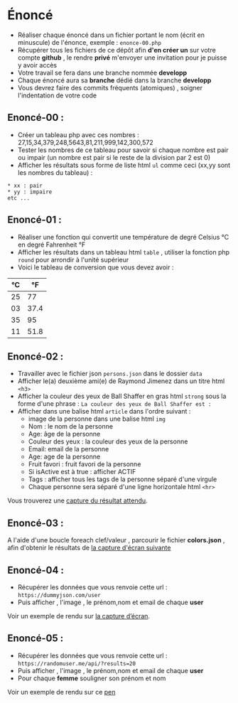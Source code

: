 # Énoncé

- Réaliser chaque énoncé dans un fichier portant le nom (écrit en minuscule) de l'énonce, exemple : `enonce-00.php`
- Récupérer tous les fichiers de ce dépôt afin **d'en créer un** sur votre compte **github** , le rendre **privé** m'envoyer une invitation pour je puisse y avoir accès
- Votre travail se fera dans une branche nommée **developp**
- Chaque énoncé aura sa **branche** dédié dans la branche **developp**
- Vous devrez faire des commits fréquents (atomiques) , soigner l'indentation de votre code

## Enoncé-00 :

- Créer un tableau php avec ces nombres : 27,15,34,379,248,5643,81,211,999,142,300,572
- Tester les nombres de ce tableau pour savoir si chaque nombre est pair ou impair (un nombre est pair si le reste de la division par 2 est 0)
- Afficher les résultats sous forme de liste html `ul` comme ceci (xx,yy sont les nombres du tableau) :

```
* xx : pair
* yy : impaire
etc ...
```

## Enoncé-01 : 

- Réaliser une fonction qui convertit une température de degré Celsius °C en degré Fahrenheit °F 
- Afficher les résultats dans un tableau html `table` , utiliser la fonction php `round` pour arrondir à l'unité supérieur
- Voici le tableau de conversion que vous devez avoir :

| °C | °F |
|--- |--- |
| 25 | 77 |
| 03 | 37.4 |
| 35 | 95 |
| 11 | 51.8 |


## Enoncé-02 :

- Travailler avec le fichier json `persons.json` dans le dossier `data`
- Afficher le(a) deuxième ami(e) de Raymond Jimenez dans un titre html `<h3>`
- Afficher la couleur des yeux de Ball Shaffer en gras html `strong` sous la forme d'une phrase : `La couleur des yeux de Ball Shaffer est :`
- Afficher dans une balise html `article` dans l'ordre suivant :
	- image de la personne dans une balise html `img`
	- Nom : le nom de la personne
	- Age: âge de la personne
	- Couleur des yeux : la couleur des yeux de la personne
	- Email: email de la personne
	- Age: age de la personne
	- Fruit favori : fruit favori de la personne
	- Si isActive est à true : afficher ACTIF
	- Tags : afficher tous les tags de la personne séparé d'une virgule
	- Chaque personne sera séparé d'une ligne horizontale html `<hr>` 

Vous trouverez une [capture du résultat attendu](./data/resultat-enonces-02.png).

## Enoncé-03 :

A l'aide d'une boucle foreach clef/valeur , parcourir le fichier **colors.json** , afin  d'obtenir le résultats de [la capture d'écran suivante](./data/resultat-enonces-03.png)

## Enoncé-04 :

- Récupérer les données que vous renvoie cette url : `https://dummyjson.com/user` 
- Puis afficher , l'image , le prénom,nom et email de chaque **user**

Voir un exemple de rendu sur [la capture d’écran](./data/dummyjson_user_screenshot.png).

## Enoncé-05 :

- Récupérer les données que vous renvoie cette url : `https://randomuser.me/api/?results=20` 
- Puis afficher , l'image , le prénom,nom et email de chaque **user**
- Pour chaque **femme** souligner son prénom et nom

Voir un exemple de rendu sur ce [pen](https://codepen.io/medker/pen/BaZyyXw)
